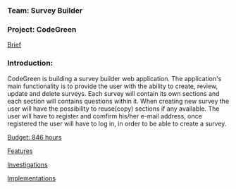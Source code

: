 <h3>Team: Survey Builder</h3>
<h3>Project: CodeGreen</h3>

[Brief](https://github.com/CodeGreenGL/survbu/tree/master/brief)</br>

<h3>Introduction:</h3> 

CodeGreen is building a survey builder web application. The application's main functionality is to provide the user with the ability to create, review, update and delete surveys. Each survey will contain its own sections and each section will contains questions within it. When creating new survey the user will have the possibility to reuse(copy) sections if any available.
The user will have to register and comfirm his/her e-mail address, once registered the user will have to log in, in order to be able to create a survey.


[Budget: 846 hours](https://github.com/CodeGreenGL/survbu/blob/master/deliveries/effort_committment.xlsx)</br>

[Features](https://trello.com/b/kk4rkYEn/features)</br>

[Investigations](https://trello.com/b/44aasFCY/investigations)</br>

[Implementations](https://trello.com/b/56IwFZUO/implementation)</br>
